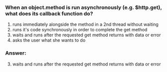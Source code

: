 ### When an object.method is run asynchronously (e.g. $http.get), what does its callback function do?

1. runs immediately alongside the method in a 2nd thread without waiting
1. runs it's code synchronously in order to complete the get method
1. waits and runs after the requested get method returns with data or error
1. asks the user what she wants to do

### Answer:
3. waits and runs after the requested get method returns with data or error
